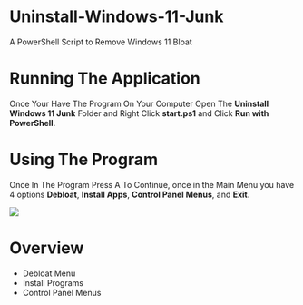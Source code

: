 # Uninstall-Windows-11-Junk
A PowerShell Script to Remove Windows 11 Bloat

# Running The Application

Once Your Have The Program On Your Computer Open The **Uninstall Windows 11 Junk** Folder and Right Click **start.ps1** and Click **Run with PowerShell**.

# Using The Program

Once In The Program Press A To Continue, once in the Main Menu you have 4 options **Debloat**, **Install Apps**, **Control Panel Menus**, and **Exit**.

![](https://github.com/ThatPowerShellGuy1/Uninstall-Windows-11-Junk/blob/main/sources/mainmenu-image.png)

# Overview

- Debloat Menu
- Install Programs
- Control Panel Menus
